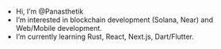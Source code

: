 - Hi, I’m @Panasthetik
- I’m interested in blockchain development (Solana, Near) and Web/Mobile development.
- I’m currently learning Rust, React, Next.js, Dart/Flutter. 

<!---
Panasthetik/Panasthetik is a ✨ special ✨ repository because its `README.md` (this file) appears on your GitHub profile.
You can click the Preview link to take a look at your changes.
--->
